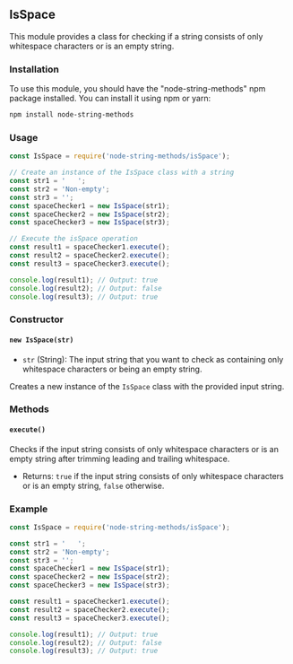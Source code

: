 ## IsSpace

This module provides a class for checking if a string consists of only whitespace characters or is an empty string.

### Installation

To use this module, you should have the "node-string-methods" npm package installed. You can install it using npm or yarn:

```bash
npm install node-string-methods
```

### Usage

```javascript
const IsSpace = require('node-string-methods/isSpace');

// Create an instance of the IsSpace class with a string
const str1 = '   ';
const str2 = 'Non-empty';
const str3 = '';
const spaceChecker1 = new IsSpace(str1);
const spaceChecker2 = new IsSpace(str2);
const spaceChecker3 = new IsSpace(str3);

// Execute the isSpace operation
const result1 = spaceChecker1.execute();
const result2 = spaceChecker2.execute();
const result3 = spaceChecker3.execute();

console.log(result1); // Output: true
console.log(result2); // Output: false
console.log(result3); // Output: true
```

### Constructor

#### `new IsSpace(str)`

- `str` (String): The input string that you want to check as containing only whitespace characters or being an empty string.

Creates a new instance of the `IsSpace` class with the provided input string.

### Methods

#### `execute()`

Checks if the input string consists of only whitespace characters or is an empty string after trimming leading and trailing whitespace.

- Returns: `true` if the input string consists of only whitespace characters or is an empty string, `false` otherwise.

### Example

```javascript
const IsSpace = require('node-string-methods/isSpace');

const str1 = '   ';
const str2 = 'Non-empty';
const str3 = '';
const spaceChecker1 = new IsSpace(str1);
const spaceChecker2 = new IsSpace(str2);
const spaceChecker3 = new IsSpace(str3);

const result1 = spaceChecker1.execute();
const result2 = spaceChecker2.execute();
const result3 = spaceChecker3.execute();

console.log(result1); // Output: true
console.log(result2); // Output: false
console.log(result3); // Output: true
```
